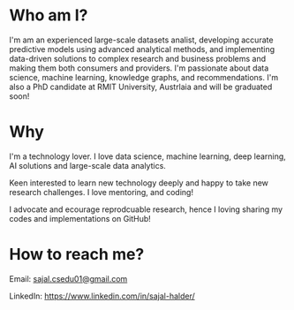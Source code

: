 # Who am I?

I'm am an experienced large-scale datasets analist, developing accurate predictive models using advanced analytical methods, and implementing data-driven solutions to complex research and business problems and making them both consumers and providers. I'm passionate about data science, machine learning, knowledge graphs, and recommendations. I'm also a PhD candidate at RMIT University, Austrlaia and will be graduated soon!

# Why 

I'm a technology lover. I love data science, machine learning, deep learning, AI solutions and large-scale data analytics.

Keen interested to learn new technology deeply and happy to take new research challenges. I love mentoring, and coding! 

I advocate and ecourage reprodcuable research, hence I loving sharing my codes and implementations on GitHub!


# How to reach me? 

Email: sajal.csedu01@gmail.com

LinkedIn: https://www.linkedin.com/in/sajal-halder/
